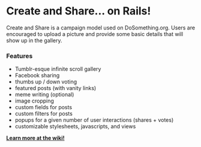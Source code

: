 # Create and Share... on Rails!

Create and Share is a campaign model used on DoSomething.org.  Users are encouraged to upload a picture and provide some basic details that will show up in the gallery.

### Features
* Tumblr-esque infinite scroll gallery
* Facebook sharing
* thumbs up / down voting
* featured posts (with vanity links)
* meme writing (optional)
* image cropping
* custom fields for posts
* custom filters for posts
* popups for a given number of user interactions (shares + votes)
* customizable stylesheets, javascripts, and views


**[Learn more at the wiki!](http://github.com/DoSomething/create-and-share/wiki)**
